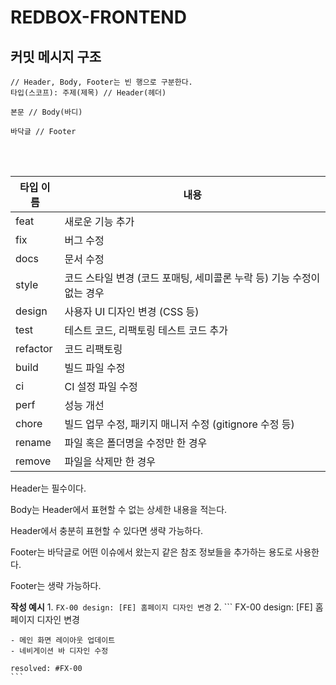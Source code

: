 # REDBOX-FRONTEND

## 커밋 메시지 구조

```
// Header, Body, Footer는 빈 행으로 구분한다.
타입(스코프): 주제(제목) // Header(헤더)

본문 // Body(바디)

바닥글 // Footer
```

<br><br>

| 타입 이름 | 내용 |
| --------- | ------- |
| feat | 새로운 기능 추가 |
| fix	| 버그 수정 |
| docs | 문서 수정 |
| style |	코드 스타일 변경 (코드 포매팅, 세미콜론 누락 등) 기능 수정이 없는 경우 |
| design | 사용자 UI 디자인 변경 (CSS 등) | 
| test | 테스트 코드, 리팩토링 테스트 코드 추가 |
| refactor | 코드 리팩토링 |
| build	| 빌드 파일 수정 |
| ci | CI 설정 파일 수정 |
| perf | 성능 개선 | 
| chore	| 빌드 업무 수정, 패키지 매니저 수정 (gitignore 수정 등) |
| rename | 파일 혹은 폴더명을 수정만 한 경우 | 
| remove | 파일을 삭제만 한 경우 | 


Header는 필수이다.

Body는 Header에서 표현할 수 없는 상세한 내용을 적는다.

Header에서 충분히 표현할 수 있다면 생략 가능하다.

Footer는 바닥글로 어떤 이슈에서 왔는지 같은 참조 정보들을 추가하는 용도로 사용한다.

Footer는 생략 가능하다.

**작성 예시**
1.
    ```
    FX-00 design: [FE] 홈페이지 디자인 변경
    ```
2.
    ```
    FX-00 design: [FE] 홈페이지 디자인 변경
    
    - 메인 화면 레이아웃 업데이트
    - 네비게이션 바 디자인 수정

    resolved: #FX-00
    ```   


